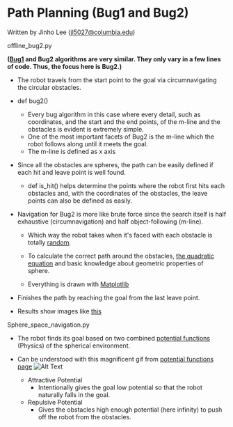 # Path Planning (Bug1 and Bug2)

Written by Jinho Lee (jl5027@columbia.edu)

offline_bug2.py

**([Bug1](https://github.com/JinhoLee93/Robotics/blob/main/path_planning/bug1.png) and Bug2 algorithms are very similar. They only vary in a few lines of code. Thus, the focus here is Bug2.)**

- The robot travels from the start point to the goal via circumnavigating the circular obstacles. 

- def bug2()
    - Every bug algorithm in this case where every detail, such as coordinates, and the start and the end points, of the m-line and the obstacles is evident is extremely simple. 
    - One of the most important facets of Bug2 is the m-line which the robot follows along until it meets the goal. 
    - The m-line is defined as x axis
 - Since all the obstacles are spheres, the path can be easily defined if each hit and leave point is well found.
    - def is_hit() helps determine the points where the robot first hits each obstacles and, with the coordinates of the obstacles, the leave points can also be defined as easily. 
 - Navigation for Bug2 is more like brute force since the search itself is half exhaustive (circumnavigation) and half object-following (m-line).
    - Which way the robot takes when it's faced with each obstacle is totally [random](https://numpy.org/doc/stable/reference/random/generated/numpy.random.rand.html).
    - To calculate the correct path around the obstacles, [the quadratic equation](https://en.wikipedia.org/wiki/Quadratic_formula) and basic knowledge about geometric properties of sphere.
    
    - Everything is drawn with [Matplotlib](https://matplotlib.org/stable/index.html)
   
 - Finishes the path by reaching the goal from the last leave point.
 - Results show images like [this](https://github.com/JinhoLee93/Robotics/blob/main/path_planning/bug2.png)

Sphere_space_navigation.py
- The robot finds its goal based on two combined [potential functions](https://en.wikipedia.org/wiki/Scalar_potential) (Physics) of the spherical environment. 
- Can be understood with this magnificent gif from [potential functions page](https://en.wikipedia.org/wiki/Scalar_potential) 
![Alt Text](https://upload.wikimedia.org/wikipedia/commons/7/74/Gravity_field_near_earth.gif)


    - Attractive Potential
        - Intentionally gives the goal low potential so that the robot naturally falls in the goal.
    - Repulsive Potential 
        - Gives the obstacles high enough potential (here infinity) to push off the robot from the obstacles.
